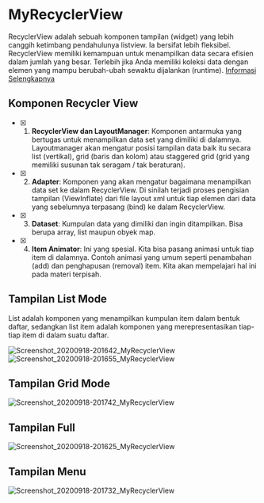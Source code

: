 # MyRecyclerView
RecyclerView adalah sebuah komponen tampilan (widget) yang lebih canggih ketimbang pendahulunya listview. Ia bersifat lebih fleksibel. 
RecyclerView memiliki kemampuan untuk menampilkan data secara efisien dalam jumlah yang besar.
Terlebih jika Anda memiliki koleksi data dengan elemen yang mampu berubah-ubah sewaktu dijalankan (runtime).
[Informasi Selengkapnya](https://developer.android.com/guide/topics/ui/layout/recyclerview?hl=id)
## Komponen Recycler View
- [x] 1.	**RecyclerView dan LayoutManager**: Komponen antarmuka yang bertugas untuk menampilkan data set yang dimiliki di dalamnya. Layoutmanager akan mengatur posisi tampilan data baik itu secara list (vertikal), grid (baris dan kolom) atau staggered grid (grid yang memiliki susunan tak seragam / tak beraturan).
- [x] 2.	**Adapter**: Komponen yang akan mengatur bagaimana menampilkan data set ke dalam RecyclerView. Di sinilah terjadi proses pengisian tampilan (ViewInflate) dari file layout xml untuk tiap elemen dari data yang sebelumnya terpasang (bind) ke dalam RecyclerView.
- [x] 3.	**Dataset**: Kumpulan data yang dimiliki dan ingin ditampilkan. Bisa berupa array, list maupun obyek map.
- [x] 4.  **Item Animator**: Ini yang spesial. Kita bisa pasang animasi untuk tiap item di dalamnya. Contoh animasi yang umum seperti penambahan (add) dan penghapusan (removal) item. Kita akan mempelajari hal ini pada materi terpisah.
## Tampilan List Mode
List adalah komponen yang menampilkan kumpulan item dalam bentuk daftar, sedangkan list item adalah komponen yang merepresentasikan tiap-tiap item di dalam suatu daftar.

![Screenshot_20200918-201642_MyRecyclerView](https://user-images.githubusercontent.com/60589670/93603995-fb304a00-f9ee-11ea-99fa-f97ab4afec56.jpg)
![Screenshot_20200918-201655_MyRecyclerView](https://user-images.githubusercontent.com/60589670/93604002-fcfa0d80-f9ee-11ea-9687-10e98ecd5073.jpg)
## Tampilan Grid Mode
![Screenshot_20200918-201742_MyRecyclerView](https://user-images.githubusercontent.com/60589670/93604168-3763aa80-f9ef-11ea-8683-9b492bd0016c.jpg)
## Tampilan Full
![Screenshot_20200918-201625_MyRecyclerView](https://user-images.githubusercontent.com/60589670/93604137-2dda4280-f9ef-11ea-9665-0a6ed5bc11c9.jpg)
## Tampilan Menu
![Screenshot_20200918-201732_MyRecyclerView](https://user-images.githubusercontent.com/60589670/93604151-33378d00-f9ef-11ea-8f72-b8d9a916fcff.jpg)

